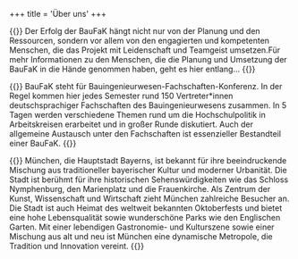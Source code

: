 +++
title = 'Über uns'
+++

{{<section-card title="Das Team" image="team.jpg" page="/ueber-uns/team">}}
Der Erfolg der BauFaK hängt nicht nur von der Planung und den Ressourcen, sondern vor allem von den engagierten und kompetenten Menschen, die das Projekt mit Leidenschaft und Teamgeist umsetzen.Für mehr Informationen zu den Menschen, die die Planung und Umsetzung der BauFaK in die Hände genommen haben, geht es hier entlang...
{{</section-card>}}

{{<section-card title="Was ist die BauFaK" image="baufak.jpg" page="/ueber-uns/baufak" >}}
BauFaK steht für Bauingenieurwesen-Fachschaften-Konferenz.
In der Regel kommen hier jedes Semester rund 150 Vertreter*innen deutschsprachiger Fachschaften des Bauingenieurwesens zusammen. In 5 Tagen werden verschiedene Themen rund um die Hochschulpolitik in Arbeitskreisen erarbeitet und in großer Runde diskutiert. Auch der allgemeine Austausch unter den Fachschaften ist essenzieller Bestandteil einer BauFaK.
{{</section-card>}}

{{<section-card title="München - Die Stadt" image="platzhalter.png" page="/ueber-uns/muenchen">}}
München, die Hauptstadt Bayerns, ist bekannt für ihre beeindruckende Mischung aus traditioneller bayerischer Kultur und moderner Urbanität. Die Stadt ist berühmt für ihre historischen Sehenswürdigkeiten wie das Schloss Nymphenburg, den Marienplatz und die Frauenkirche. Als Zentrum der Kunst, Wissenschaft und Wirtschaft zieht München zahlreiche Besucher an. Die Stadt ist auch Heimat des weltweit bekannten Oktoberfests und bietet eine hohe Lebensqualität sowie wunderschöne Parks wie den Englischen Garten. Mit einer lebendigen Gastronomie- und Kulturszene sowie einer Mischung aus alt und neu ist München eine dynamische Metropole, die Tradition und Innovation vereint.
{{</section-card>}}